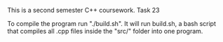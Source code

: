 This is a second semester C++ coursework. Task 23

To compile the program run "./build.sh". It will run build.sh, a bash script that compiles all .cpp files inside the "src/" folder into one program.
